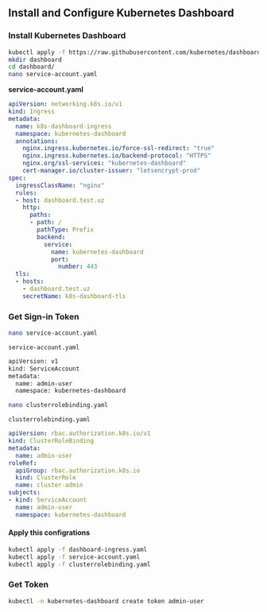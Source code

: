 ## Install and Configure Kubernetes Dashboard

### Install Kubernetes Dashboard

```bash
kubectl apply -f https://raw.githubusercontent.com/kubernetes/dashboard/v2.7.0/aio/deploy/recommended.yaml --namespace=kubernetes-dashboard
mkdir dashboard
cd dashboard/
nano service-account.yaml
```

**service-account.yaml**

```yaml
apiVersion: networking.k8s.io/v1
kind: Ingress
metadata:
  name: k8s-dashboard-ingress
  namespace: kubernetes-dashboard
  annotations:
    nginx.ingress.kubernetes.io/force-ssl-redirect: "true"
    nginx.ingress.kubernetes.io/backend-protocol: "HTTPS"
    nginx.org/ssl-services: "kubernetes-dashboard"
    cert-manager.io/cluster-issuer: "letsencrypt-prod"
spec:
  ingressClassName: "nginx"
  rules:
  - host: dashboard.test.uz
    http:
      paths:
      - path: /
        pathType: Prefix
        backend:
          service:
            name: kubernetes-dashboard
            port:
              number: 443
  tls:
  - hosts:
    - dashboard.test.uz
    secretName: k8s-dashboard-tls
```

### Get Sign-in Token

```bash
nano service-account.yaml
```
`service-account.yaml`

```bash
apiVersion: v1
kind: ServiceAccount
metadata:
  name: admin-user
  namespace: kubernetes-dashboard
```

```bash
nano clusterrolebinding.yaml
```

`clusterrolebinding.yaml`

```yaml
apiVersion: rbac.authorization.k8s.io/v1
kind: ClusterRoleBinding
metadata:
  name: admin-user
roleRef:
  apiGroup: rbac.authorization.k8s.io
  kind: ClusterRole
  name: cluster-admin
subjects:
- kind: ServiceAccount
  name: admin-user
  namespace: kubernetes-dashboard
```

#### Apply this configrations

```bash
kubectl apply -f dashboard-ingress.yaml
kubectl apply -f service-account.yaml
kubectl apply -f clusterrolebinding.yaml
```

### Get Token

```bash
kubectl -n kubernetes-dashboard create token admin-user
```